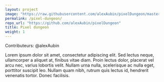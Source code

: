```yaml
---
layout: project
image: "https://raw.githubusercontent.com/alexAubin/pixelDungeon/master/doc/BILD0348.JPG"
permalink: /pixel-dungeon/
repo_url: "https://github.com/alexAubin/pixelDungeon"
title: Pixel dungeon
weight: 1
---
```

Contributeurs: @alexAubin

Lorem ipsum dolor sit amet, consectetur adipiscing elit. Sed lectus neque, ullamcorper a aliquet at, finibus vitae diam. Proin lectus dolor, placerat vel arcu nec, varius lobortis velit. Nullam urna nulla, scelerisque ac nulla eget, porttitor suscipit leo. Nullam quam nibh, rutrum quis lectus id, hendrerit venenatis tortor. Donec facilisis. 
